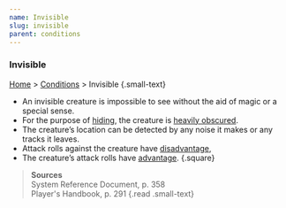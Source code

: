 ```yaml
---
name: Invisible
slug: invisible
parent: conditions
---
```

### Invisible
 [Home](dm-operations-center) > [Conditions](conditions-menu) > Invisible {.small-text}

- An invisible creature is impossible to see without the aid of magic or a special sense.
- For the purpose of [hiding](hiding), the creature is [heavily obscured](heavy-obscurity). 
- The creature’s location can be detected by any noise it makes or any tracks it leaves.
- Attack rolls against the creature have [disadvantage](advantage-and-disadvantage),
- The creature’s attack rolls have [advantage](advantage-and-disadvantage).
{.square}

> **Sources** <br/>
> System Reference Document, p. 358<br/>
> Player's Handbook, p. 291
{.read .small-text}